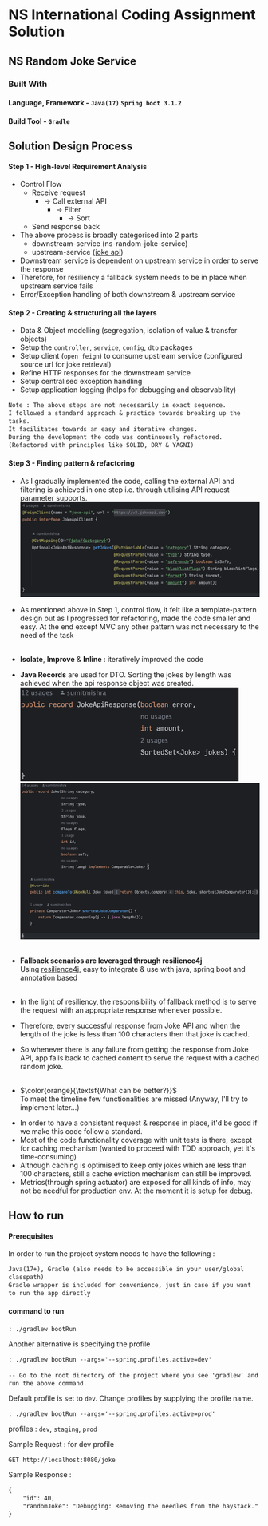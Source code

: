 <!-- README.md for the solution -->

# NS International Coding Assignment Solution

<!-- ABOUT THE PROJECT -->

## NS Random Joke Service

### Built With

#### Language, Framework - `Java(17)` `Spring boot 3.1.2`

#### Build Tool - `Gradle`

<!-- Solution Design -->

## Solution Design Process

#### Step 1 - High-level Requirement Analysis

- Control Flow
    - Receive request
        - -> Call external API
            - -> Filter
                - -> Sort
    - Send response back
- The above process is broadly categorised into 2 parts
    - downstream-service (ns-random-joke-service)
    - upstream-service  ([joke api](https://v2.jokeapi.dev/))
- Downstream service is dependent on upstream service in order to serve the response
- Therefore, for resiliency a fallback system needs to be in place when upstream service fails
- Error/Exception handling of both downstream & upstream service

#### Step 2 - Creating & structuring all the layers

* Data & Object modelling (segregation, isolation of value & transfer objects)
* Setup the `controller`, `service`, `config`, `dto` packages
* Setup client (`open feign`) to consume upstream service (configured source url for joke retrieval)
* Refine HTTP responses for the downstream service
* Setup centralised exception handling
* Setup application logging (helps for debugging and observability)

```
Note : The above steps are not necessarily in exact sequence. 
I followed a standard approach & practice towards breaking up the tasks.
It facilitates towards an easy and iterative changes.
During the development the code was continuously refactored.
(Refactored with principles like SOLID, DRY & YAGNI)
```

#### Step 3 - Finding pattern & refactoring

- As I gradually implemented the code, calling the external API and filtering is achieved in one step i.e. through
  utilising API
  request parameter supports. ![img.png](images/open_feign.png)

- As mentioned above in Step 1, control flow, it felt like a template-pattern design but as I progressed for
  refactoring, made the code smaller and easy.
  At the end except MVC any other pattern was not necessary to the need of the task
  <br /><br />

- **Isolate**, **Improve** & **Inline** : iteratively improved the code

* **Java Records** are used for DTO. Sorting the jokes by length was achieved when the api response object was created.
  ![img.png](images/joke_api_response_record.png) ![img.png](images/joke_record.png)
  <br /><br />

* **Fallback scenarios are leveraged through resilience4j**<br />
  Using [resilience4j](https://resilience4j.readme.io/docs), easy to integrate & use with java, spring boot and
  annotation based
  <br /><br />

* In the light of resiliency, the responsibility of fallback method is to serve the request with an appropriate response
  whenever possible.

* Therefore, every successful response from Joke API and when the length of the joke is less than 100 characters then
  that joke is cached.

* So whenever there is any failure from getting the response from Joke API, app falls back to cached content to serve
  the request with a cached random joke.
  <br /><br />

* $\color{orange}{\textsf{What can be better?}}$ <br />
  To meet the timeline few functionalities are missed (Anyway, I'll try to implement later...)

- In order to have a consistent request & response in place, it'd be good if we make this code follow a standard.
- Most of the code functionality coverage with unit tests is there, except for caching mechanism (wanted to proceed with
  TDD approach, yet it's time-consuming)
- Although caching is optimised to keep only jokes which are less than 100 characters, still a cache eviction mechanism
  can still be improved.
- Metrics(through spring actuator) are exposed for all kinds of info, may not be needful for production env. At the
  moment it is setup for debug.

## How to run

#### Prerequisites

In order to run the project system needs to have the following :

  ```
  Java(17+), Gradle (also needs to be accessible in your user/global classpath)
  Gradle wrapper is included for convenience, just in case if you want to run the app directly 
  ```

#### command to run

  ```
  : ./gradlew bootRun 
   ``` 

Another alternative is specifying the profile

  ```  
  : ./gradlew bootRun --args='--spring.profiles.active=dev'

  -- Go to the root directory of the project where you see 'gradlew' and run the above command.
  ```

Default profile is set to `dev`. Change profiles by supplying the profile name. <br />

  ```
  : ./gradlew bootRun --args='--spring.profiles.active=prod'
  ```

profiles : `dev`, `staging`, `prod`
<br />

Sample Request : for dev profile
```
GET http://localhost:8080/joke
```
Sample Response :
```
{
    "id": 40,
    "randomJoke": "Debugging: Removing the needles from the haystack."
}
```